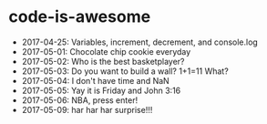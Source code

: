 # code-is-awesome

- 2017-04-25: Variables, increment, decrement, and console.log
- 2017-05-01: Chocolate chip cookie everyday
- 2017-05-02: Who is the best basketplayer?
- 2017-05-03: Do you want to build a wall? 1+1=11 What?
- 2017-05-04: I don't have time and NaN
- 2017-05-05: Yay it is Friday and John 3:16
- 2017-05-06: NBA, press enter!
- 2017-05-09: har har har surprise!!!
